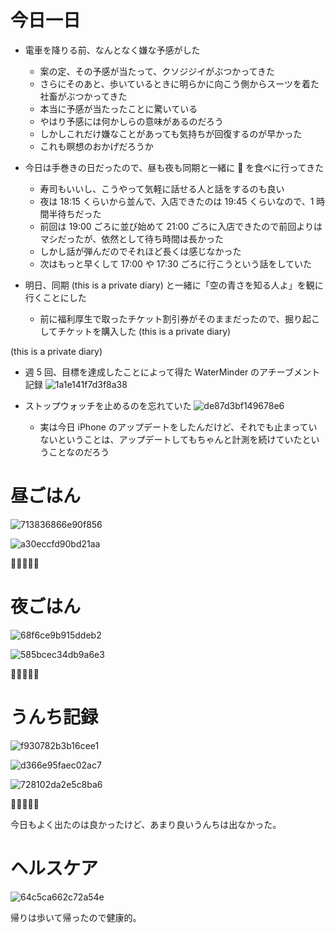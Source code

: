 # 今日一日
- 電車を降りる前、なんとなく嫌な予感がした
    - 案の定、その予感が当たって、クソジジイがぶつかってきた
    - さらにそのあと、歩いているときに明らかに向こう側からスーツを着た社畜がぶつかってきた
    - 本当に予感が当たったことに驚いている
    - やはり予感には何かしらの意味があるのだろう
    - しかしこれだけ嫌なことがあっても気持ちが回復するのが早かった
    - これも瞑想のおかげだろうか

- 今日は手巻きの日だったので、昼も夜も同期と一緒に 🍣 を食べに行ってきた
    - 寿司もいいし、こうやって気軽に話せる人と話をするのも良い
    - 夜は 18:15 くらいから並んで、入店できたのは 19:45 くらいなので、1 時間半待ちだった
    - 前回は 19:00 ごろに並び始めて 21:00 ごろに入店できたので前回よりはマシだったが、依然として待ち時間は長かった
    - しかし話が弾んだのでそれほど長くは感じなかった
    - 次はもっと早くして 17:00 や 17:30 ごろに行こうという話をしていた

- 明日、同期 (this is a private diary) と一緒に「空の青さを知る人よ」を観に行くことにした
    - 前に福利厚生で取ったチケット割引券がそのままだったので、掘り起こしてチケットを購入した
 (this is a private diary)

 (this is a private diary)

- 週 5 回、目標を達成したことによって得た WaterMinder のアチーブメント記録
![1a1e141f7d3f8a38](https://noraworld.github.io/box-bulbasaur/2019/11/1a1e141f7d3f8a38.png)

- ストップウォッチを止めるのを忘れていた
![de87d3bf149678e6](https://noraworld.github.io/box-bulbasaur/2019/11/de87d3bf149678e6.png)
    - 実は今日 iPhone のアップデートをしたんだけど、それでも止まっていないということは、アップデートしてもちゃんと計測を続けていたということなのだろう

# 昼ごはん
![713836866e90f856](https://noraworld.github.io/box-bulbasaur/2019/11/713836866e90f856.jpg)

![a30eccfd90bd21aa](https://noraworld.github.io/box-bulbasaur/2019/11/a30eccfd90bd21aa.jpg)

🍣🍣🍣🍣🍣

# 夜ごはん
![68f6ce9b915ddeb2](https://noraworld.github.io/box-bulbasaur/2019/11/68f6ce9b915ddeb2.jpg)

![585bcec34db9a6e3](https://noraworld.github.io/box-bulbasaur/2019/11/585bcec34db9a6e3.jpg)

🍣🍣🍣🍣🍣

# うんち記録
![f930782b3b16cee1](https://noraworld.github.io/box-bulbasaur/2019/11/f930782b3b16cee1.png)

![d366e95faec02ac7](https://noraworld.github.io/box-bulbasaur/2019/11/d366e95faec02ac7.png)

![728102da2e5c8ba6](https://noraworld.github.io/box-bulbasaur/2019/11/728102da2e5c8ba6.png)

💩💩💩💩💩

今日もよく出たのは良かったけど、あまり良いうんちは出なかった。

# ヘルスケア
![64c5ca662c72a54e](https://noraworld.github.io/box-bulbasaur/2019/11/64c5ca662c72a54e.png)

帰りは歩いて帰ったので健康的。

